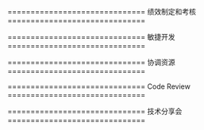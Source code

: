 ============================== 绩效制定和考核 ==============================


============================== 敏捷开发 ==============================


============================== 协调资源 ==============================


============================== Code Review ==============================


============================== 技术分享会 ==============================
